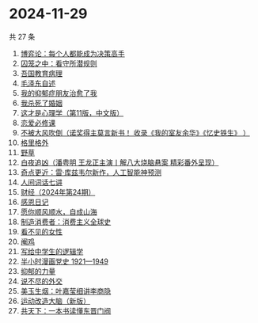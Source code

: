 # 2024-11-29

共 27 条

<!-- BEGIN WEREAD -->
<!-- 最后更新时间 2024-11-29 02:01:19 +0800 -->
1. [博弈论：每个人都能成为决策高手](https://weread.qq.com/web/bookDetail/5d332c2072575dbf5d33fe2)
1. [囚笼之中：看守所潜规则](https://weread.qq.com/web/bookDetail/50f32b10813ab95eag0154c9)
1. [吾国教育病理](https://weread.qq.com/web/bookDetail/212328f0813ab9640g0140aa)
1. [毛泽东自述](https://weread.qq.com/web/bookDetail/4de325a0813ab7379g0121da)
1. [我的抑郁症朋友治愈了我](https://weread.qq.com/web/bookDetail/83032c30813ab95ffg015dfd)
1. [我杀死了婚姻](https://weread.qq.com/web/bookDetail/5c932450813ab95d9g0104b3)
1. [这才是心理学（第11版，中文版）](https://weread.qq.com/web/bookDetail/be232300813ab6c03g015645)
1. [恋爱必修课](https://weread.qq.com/web/bookDetail/77c32540813ab9481g01256f)
1. [不被大风吹倒（诺奖得主莫言新书！ 收录《我的室友余华》《忆史铁生》 ）](https://weread.qq.com/web/bookDetail/2c032e80813ab95aag019524)
1. [格里格外](https://weread.qq.com/web/bookDetail/e1f325e0813ab8ebag017cb1)
1. [野草](https://weread.qq.com/web/bookDetail/97f32d50726a21f197f3642)
1. [白夜追凶（潘粤明 王龙正主演丨解八大烧脑悬案 精彩番外呈现）](https://weread.qq.com/web/bookDetail/42332ea0813ab9608g0127d4)
1. [奇点更近：雷·库兹韦尔新作，人工智能神预测](https://weread.qq.com/web/bookDetail/30932ba0813ab9615g012cce)
1. [人间词话七讲](https://weread.qq.com/web/bookDetail/8433280071726b0d84344b8)
1. [财经（2024年第24期）](https://weread.qq.com/web/bookDetail/5cf32b20813ab965dg010ad8)
1. [感恩日记](https://weread.qq.com/web/bookDetail/fa932580813ab6c64g0109af)
1. [愿你顺风顺水，自成山海](https://weread.qq.com/web/bookDetail/31832b10813ab95eag0137f1)
1. [制造消费者：消费主义全球史](https://weread.qq.com/web/bookDetail/bc732ce0813ab6e0dg01666c)
1. [看不见的女性](https://weread.qq.com/web/bookDetail/f1532210813ab7439g018060)
1. [阉鸡](https://weread.qq.com/web/bookDetail/02132910813ab9516g018be3)
1. [写给中学生的逻辑学](https://weread.qq.com/web/bookDetail/05e32d6072024fb305eef4c)
1. [半小时漫画党史 1921—1949](https://weread.qq.com/web/bookDetail/6b432c2072706eb76b4e507)
1. [抑郁的力量](https://weread.qq.com/web/bookDetail/62b32d40813ab9624g015171)
1. [说不尽的外交](https://weread.qq.com/web/bookDetail/42032800813ab820ag010c2e)
1. [美玉生烟：叶嘉莹细讲李商隐](https://weread.qq.com/web/bookDetail/6a53292071996d9f6a547c1)
1. [运动改造大脑（新版）](https://weread.qq.com/web/bookDetail/1f4326e0813ab7e0fg0167ca)
1. [共天下：一本书读懂东晋门阀](https://weread.qq.com/web/bookDetail/cdf32470813ab9597g018c58)
<!-- END WEREAD -->